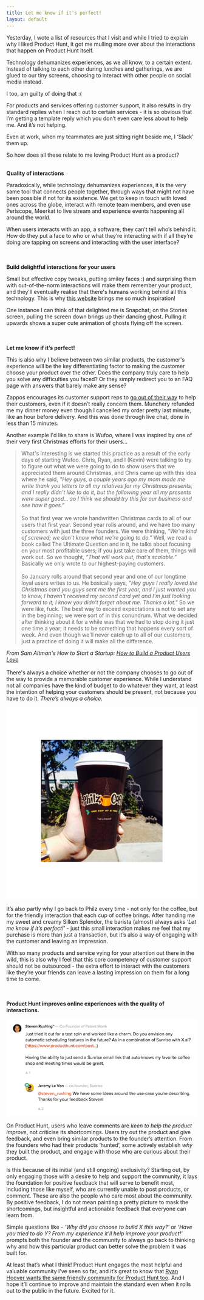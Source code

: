 ```yaml
---
title: Let me know if it's perfect!
layout: default
---
```


Yesterday, I wote a list of resources that I visit and while I tried to explain why I liked Product Hunt, it got me mulling more over about the interactions that happen on Product Hunt itself. 

Technology dehumanizes experiences, as we all know, to a certain extent. Instead of talking to each other during lunches and gatherings, we are glued to our tiny screens, choosing to interact with other people on social media instead. 

I too, am guilty of doing that :(

For products and services offering customer support, it also results in dry standard replies when I reach out to certain services - it is so obvious that I’m getting a template reply which you don’t even care less about to help me. And it’s not helping.

Even at work, when my teammates are just sitting right beside me, I ‘Slack’ them up.

So how does all these relate to me loving Product Hunt as a product?
<br></br>

<b>Quality of interactions</b>

Paradoxically, while technology dehumanizes experiences, it is the very same tool that connects people together, through ways that might not have been possible if not for its existence. We get to keep in touch with loved ones across the globe, interact with remote team members, and even use Periscope, Meerkat to live stream and experience events happening all around the world. 

When users interacts with an app, a software, they can’t tell who’s behind it. How do they put a face to who or what they’re interacting with if all they’re doing are tapping on screens and interacting with the user interface?

<br></br>
<b>Build delightful interactions for your users</b>

Small but effective copy tweaks, putting smiley faces :) and surprising them with out-of-the-norm interactions will make them remember your product, and they'll eventually realise that there's humans working behind all this technology. This is why <a href="http://littlebigdetails.com">this website</a> brings me so much inspiration!

One instance I can think of that delighted me is Snapchat; on the Stories screen, pulling the screen down brings up their dancing ghost. Pulling it upwards shows a super cute animation of ghosts flying off the screen. 

<br></br>
<b>Let me know if it’s perfect!</b>

This is also why I believe between two similar products, the customer's experience will be the key differentiating factor to making the customer choose your product over the other. Does the company truly care to help you solve any difficulties you faced? Or they simply redirect you to an FAQ page with answers that barely make any sense?

Zappos encourages its customer support reps to <a href="http://www.businessinsider.com/zappos-customer-service-crm-2012-1">go out of their way</a> to help their customers, even if it doesn’t really concern them. Munchery refunded me my dinner money even though I cancelled my order pretty last minute, like an hour before delivery. And this was done through live chat, done in less than 15 minutes.

Another example I'd like to share is Wufoo, where I was inspired by one of their very first Christmas efforts for their users...

> What's interesting is we started this practice as a result of the early days of starting Wufoo. Chris, Ryan, and I (Kevin) were talking to try to figure out what we were going to do to show users that we appreciated them around Christmas, and Chris came up with this idea where he said, <i>"Hey guys, a couple years ago my mom made me write thank you letters to all my relatives for my Christmas presents, and I really didn't like to do it, but the following year all my presents were super good... so I think we should try this for our business and see how it goes."</i>
<br></br>So that first year we wrote handwritten Christmas cards to all of our users that first year. Second year rolls around, and we have too many customers with just the three founders. We were thinking, <i>"We're kind of screwed; we don't know what we're going to do."</i> Well, we read a book called The Ultimate Question and in it, he talks about focusing on your most profitable users; if you just take care of them, things will work out. So we thought, <i>"That will work out, that's scalable."</i> Basically we only wrote to our highest-paying customers. <br></br>So January rolls around that second year and one of our longtime loyal users writes to us. He basically says, <i>"Hey guys I really loved the Christmas card you guys sent me the first year, and I just wanted you to know, I haven't received my second card yet and I'm just looking forward to it; I know you didn't forget about me. Thanks a lot."</i> So we were like, fuck. The best way to exceed expectations is not to set any in the beginning; we were sort of in this conundrum. What we decided after thinking about it for a while was that we had to stop doing it just one time a year; it needs to be something that happens every sort of week. And even though we'll never catch up to all of our customers, just a practice of doing it will make all the difference.</quote>

<i>From Sam Altman's How to Start a Startup: <a href="http://startupclass.samaltman.com/courses/lec07/">How to Build a Product Users Love</a></i>
<br></br>
There's always a choice whether or not the company chooses to go out of the way to provide a memorable customer experience. While I understand not all companies have the kind of budget to do whatever they want, at least the intention of helping your customers should be present, not because you have to do it. <i>There’s always a choice.</i>

![Philz](/assets/philz.png)

It’s also partly why I go back to Philz every time - not only for the coffee, but for the friendly interaction that each cup of coffee brings. After handing me my sweet and creamy Silken Splendor, the barista (almost) always asks <i>‘Let me know if it’s perfect!’</i> - just this small interaction makes me feel that my purchase is more than just a transaction, but it’s also a way of engaging with the customer and leaving an impression.

With so many products and service vying for your attention out there in the wild, this is also why I feel that this core competency of customer support should not be outsourced - the extra effort to interact with the customers like they’re your friends can leave a lasting impression on them for a long time to come.

<br></br>
<b>Product Hunt improves online experiences with the quality of interactions.</b>

![ProductHunt](/assets/phfeedback.png)

On Product Hunt, users who leave comments are <i>keen to help the product improve</i>, not criticise its shortcomings. Users try out the product and give feedback, and even bring similar products to the founder’s attention. From the founders who had their products ‘hunted’, some actively establish <i>why</i> they built the product, and engage with those who are curious about their product.

Is this because of its initial (and still ongoing) exclusivity? Starting out, by only engaging those with a desire to help and support the community, it lays the foundation for positive feedback that will serve to benefit most, including those like myself, who are currently unable to post products, or comment. These are also the people who care most about the community. By positive feedback, I do not mean painting a pretty picture to mask the shortcomings, but insightful and actionable feedback that everyone can learn from.

Simple questions like - <i>‘Why did you choose to build X this way?’</i> or <i>‘Have you tried to do Y? From my experience it'll help improve your product!’</i> prompts both the founder and the community to always go back to thinking why and how this particular product can better solve the problem it was built for.

At least that’s what I think! Product Hunt engages the most helpful and valuable community I’ve seen so far, and it’s great to know that <a href="https://medium.com/@rrhoover/stay-classy-internet-b9f0d8b35321">Ryan Hoover wants the same friendly community for Product Hunt too</a>. And I hope it’ll continue to improve and maintain the standard even when it rolls out to the public in the future. Excited for it.